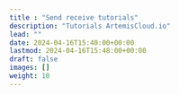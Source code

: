 ```yaml
---
title : "Send receive tutorials"
description: "Tutorials ArtemisCloud.io"
lead: ""
date: 2024-04-16T15:40:00+00:00
lastmod: 2024-04-16T15:48:00+00:00
draft: false
images: []
weight: 10
---
```

